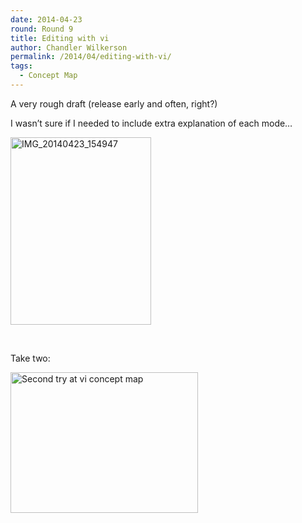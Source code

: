 ```yaml
---
date: 2014-04-23
round: Round 9
title: Editing with vi
author: Chandler Wilkerson
permalink: /2014/04/editing-with-vi/
tags:
  - Concept Map
---
```

A very rough draft (release early and often, right?)

I wasn&#8217;t sure if I needed to include extra explanation of each mode&#8230;

[<img class="alignnone size-medium wp-image-6730" alt="IMG_20140423_154947" src="/training-course/uploads/2014/04/IMG_20140423_154947-225x300.jpg" width="225" height="300" />][1]

&nbsp;

Take two:

[<img class="alignnone size-medium wp-image-6990" alt="Second try at vi concept map" src="/training-course/uploads/2014/04/IMG_20140507_162709-300x225.jpg" width="300" height="225" />][2]

 [1]: /training-course/uploads/2014/04/IMG_20140423_154947.jpg
 [2]: /training-course/uploads/2014/04/IMG_20140507_162709.jpg

